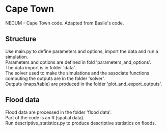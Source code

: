 # Cape Town
NEDUM - Cape Town code. Adapted from Basile's code.
## Structure
Use main.py to define parameters and options, import the data and run a simulation. <br />
Parameters and options are defined in fold 'parameters_and_options'. <br />
The data import is in folder 'data'. <br />
The solver used to make the simulations and the associate functions computing the outputs are in the folder 'solver'. <br />
Outputs (maps/table) are produced in the folder 'plot_and_export_outputs'. <br />
## Flood data
Flood data are processed in the folder 'flood data'. <br />
Part of the code is an R (spatial data). <br />
Run descriptive_statistics.py to produce descriptive statistics on floods. 

